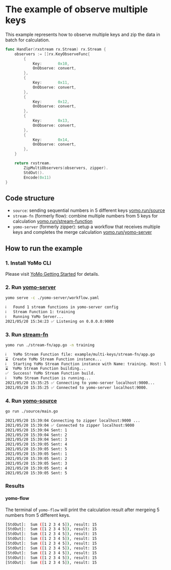 # The example of observe multiple keys

This example represents how to observe multiple keys and zip the data in batch for calculation.

```go
func Handler(rxstream rx.Stream) rx.Stream {
	observers := []rx.KeyObserveFunc{
		{
			Key:       0x10,
			OnObserve: convert,
		},
		{
			Key:       0x11,
			OnObserve: convert,
		},
		{
			Key:       0x12,
			OnObserve: convert,
		},
		{
			Key:       0x13,
			OnObserve: convert,
		},
		{
			Key:       0x14,
			OnObserve: convert,
		},
	}

	return rxstream.
		ZipMultiObservers(observers, zipper).
		StdOut().
		Encode(0x11)
}
```

## Code structure

+ `source`: sending sequential numbers in 5 different keys [yomo.run/source](https://yomo.run/source)
+ `stream-fn` (formerly flow): combine multiple numbers from 5 keys for calculation [yomo.run/stream-function](https://yomo.run/flow)
+ `yomo-server` (formerly zipper): setup a workflow that receives multiple keys and completes the merge calculation [yomo.run/yomo-server](https://yomo.run/zipper)

## How to run the example

### 1. Install YoMo CLI

Please visit [YoMo Getting Started](https://github.com/yomorun/yomo#1-install-cli) for details.

### 2. Run [yomo-server](https://yomo.run/zipper)

```bash
yomo serve -c ./yomo-server/workflow.yaml

ℹ️   Found 1 stream functions in yomo-server config
ℹ️   Stream Function 1: training
ℹ️   Running YoMo Server...
2021/05/20 15:34:23 ✅ Listening on 0.0.0.0:9000
```

### 3. Run [stream-fn](https://yomo.run/flow)

```bash
yomo run ./stream-fn/app.go -n training

ℹ️   YoMo Stream Function file: example/multi-keys/stream-fn/app.go
⌛  Create YoMo Stream Function instance...
ℹ️   Starting YoMo Stream Function instance with Name: training. Host: localhost. Port: 9000.
⌛  YoMo Stream Function building...
✅  Success! YoMo Stream Function build.
ℹ️   YoMo Stream Function is running...
2021/05/20 15:35:25 ✅ Connecting to yomo-server localhost:9000...
2021/05/20 15:35:25 ✅ Connected to yomo-server localhost:9000.
```

### 4. Run [yomo-source](https://yomo.run/source)

```bash
go run ./source/main.go

2021/05/20 15:39:04 Connecting to zipper localhost:9000 ...
2021/05/20 15:39:04 ✅ Connected to zipper localhost:9000
2021/05/20 15:39:04 Sent: 1
2021/05/20 15:39:04 Sent: 2
2021/05/20 15:39:04 Sent: 3
2021/05/20 15:39:05 Sent: 4
2021/05/20 15:39:05 Sent: 5
2021/05/20 15:39:05 Sent: 1
2021/05/20 15:39:05 Sent: 2
2021/05/20 15:39:05 Sent: 3
2021/05/20 15:39:05 Sent: 4
2021/05/20 15:39:05 Sent: 5
```

### Results

#### yomo-flow

The terminal of `yomo-flow` will print the calculation result after mergeing 5 numbers from 5 different keys.

```bash
[StdOut]:  Sum ([1 2 3 4 5]), result: 15
[StdOut]:  Sum ([1 2 3 4 5]), result: 15
[StdOut]:  Sum ([1 2 3 4 5]), result: 15
[StdOut]:  Sum ([1 2 3 4 5]), result: 15
[StdOut]:  Sum ([1 2 3 4 5]), result: 15
[StdOut]:  Sum ([1 2 3 4 5]), result: 15
[StdOut]:  Sum ([1 2 3 4 5]), result: 15
[StdOut]:  Sum ([1 2 3 4 5]), result: 15
[StdOut]:  Sum ([1 2 3 4 5]), result: 15
```
